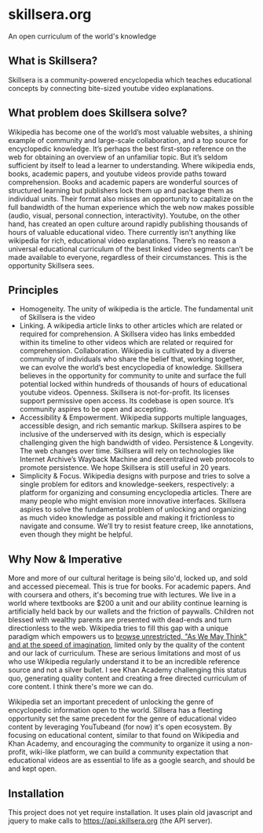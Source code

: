 # skillsera.org
An open curriculum of the world's knowledge

## What is Skillsera?
Skillsera is a community-powered encyclopedia which teaches educational concepts by connecting bite-sized youtube video explanations.

## What problem does Skillsera solve?
Wikipedia has become one of the world’s most valuable websites, a shining example of community and large-scale collaboration, and a top source for encyclopedic knowledge. It’s perhaps the best first-stop reference on the web for obtaining an overview of an unfamiliar topic. But it’s seldom sufficient by itself to lead a learner to understanding. Where wikipedia ends, books, academic papers, and youtube videos provide paths toward comprehension. Books and academic papers are wonderful sources of structured learning but publishers lock them up and package them as individual units. Their format also misses an opportunity to capitalize on the full bandwidth of the human experience which the web now makes possible (audio, visual, personal connection, interactivity). Youtube, on the other hand, has created an open culture around rapidly publishing thousands of hours of valuable educational video. There currently isn’t anything like wikipedia for rich, educational video explanations. There’s no reason a universal educational curriculum of the best linked video segments can’t be made available to everyone, regardless of their circumstances. This is the opportunity Skillsera sees.

## Principles
* Homogeneity. The unity of wikipedia is the article. The fundamental unit of Skillsera is the video
* Linking. A wikipedia article links to other articles which are related or required for comprehension. A Skillsera video has links embedded within its timeline to other videos which are related or required for comprehension.
Collaboration. Wikipedia is cultivated by a diverse community of individuals who share the belief that, working together, we can evolve the world’s best encyclopedia of knowledge. Skillsera believes in the opportunity for community to unite and surface the full potential locked within hundreds of thousands of hours of educational youtube videos.
Openness. Skillsera is not-for-profit. Its licenses support permissive open access. Its codebase is open source. It’s community aspires to be open and accepting.
* Accessibility & Empowerment. Wikipedia supports multiple languages, accessible design, and rich semantic markup. Skillsera aspires to be inclusive of the underserved with its design, which is especially challenging given the high bandwidth of video.
Persistence & Longevity. The web changes over time. Skillsera will rely on technologies like Internet Archive’s Wayback Machine and decentralized web protocols to promote persistence. We hope Skillsera is still useful in 20 years.
* Simplicity & Focus. Wikipedia designs with purpose and tries to solve a single problem for editors and knowledge-seekers, respectively: a platform for organizing and consuming encyclopedia articles. There are many people who might envision more innovative interfaces. Skillsera aspires to solve the fundamental problem of unlocking and organizing as much video knowledge as possible and making it frictionless to navigate and consume. We’ll try to resist feature creep, like annotations, even though they might be helpful.

## Why Now & Imperative
More and more of our cultural heritage is being silo'd, locked up, and sold and accessed piecemeal. This is true for books. For academic papers. And with coursera and others, it's becoming true with lectures. We live in a world where textbooks are $200 a unit and our ability continue learning is artificially held back by our wallets and the friction of paywalls. Children not blessed with wealthy parents are presented with dead-ends and turn directionless to the web. Wikipedia tries to fill this gap with a unique paradigm which empowers us to [browse unrestricted, "As We May Think" and at the speed of imagination](http://mek.fyi/mission), limited only by the quality of the content and our lack of curriculum. These are serious limitations and most of us who use Wikipedia regularly understand it to be an incredible reference source and not a silver bullet. I see Khan Academy challenging this status quo, generating quality content and creating a free directed curriculum of core content. I think there's more we can do.
 
Wikipedia set an important precedent of unlocking the genre of encyclopedic information open to the world. Sillsera has a fleeting opportunity set the same precedent for the genre of educational video content by leveraging YouTubeand (for now) it's open ecosystem. By focusing on educational content, similar to that found on Wikipedia and Khan Academy, and encouraging the community to organize it using a non-profit, wiki-like platform, we can build a community expectation that educational videos are as essential to life as a google search, and should be and kept open.

## Installation

This project does not yet require installation. It uses plain old javascript and jquery to make calls to https://api.skillsera.org (the API server).

